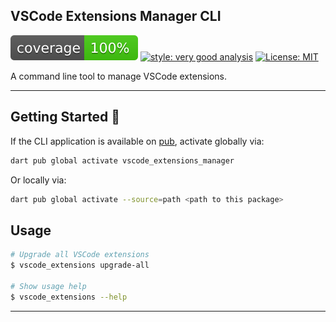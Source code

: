 ## VSCode Extensions Manager CLI

![coverage][coverage_badge]
[![style: very good analysis][very_good_analysis_badge]][very_good_analysis_link]
[![License: MIT][license_badge]][license_link]

A command line tool to manage VSCode extensions.

---

## Getting Started 🚀

If the CLI application is available on [pub](https://pub.dev), activate globally via:

```sh
dart pub global activate vscode_extensions_manager
```

Or locally via:

```sh
dart pub global activate --source=path <path to this package>
```

## Usage

```sh
# Upgrade all VSCode extensions
$ vscode_extensions upgrade-all

# Show usage help
$ vscode_extensions --help
```

---

[coverage_badge]: coverage_badge.svg
[license_badge]: https://img.shields.io/badge/license-MIT-blue.svg
[license_link]: https://opensource.org/licenses/MIT
[very_good_analysis_badge]: https://img.shields.io/badge/style-very_good_analysis-B22C89.svg
[very_good_analysis_link]: https://pub.dev/packages/very_good_analysis
